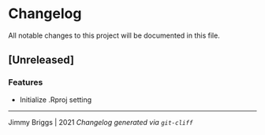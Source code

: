 # Changelog
All notable changes to this project will be documented in this file.

## [Unreleased]

### Features

- Initialize .Rproj setting

***
Jimmy Briggs | 2021
*Changelog generated via `git-cliff`*

